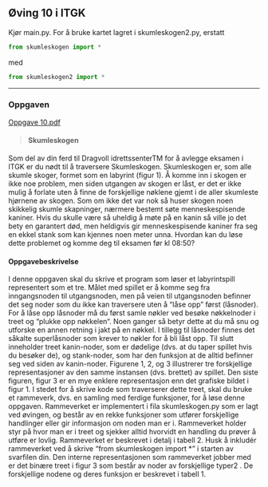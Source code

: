 ## Øving 10 i ITGK

Kjør main.py. For å bruke kartet lagret i skumleskogen2.py, erstatt 

```py
from skumleskogen import *
```
med
```py
from skumleskogen2 import *
```

---
### Oppgaven

[Oppgave 10.pdf](https://itgk.idi.ntnu.no/oving/2014/oving10-python.pdf "oving-10-python.pdf")
> #### Skumleskogen
Som del av din ferd til Dragvoll idrettssenterTM for å avlegge eksamen i ITGK er du nødt til å traversere
Skumleskogen. Skumleskogen er, som alle skumle skoger, formet som en labyrint (figur 1). Å komme inn
i skogen er ikke noe problem, men siden utgangen av skogen er låst, er det er ikke mulig å forlate uten å
finne de forskjellige nøklene gjemt i de aller skumleste hjørnene av skogen. Som om ikke det var nok så huser
skogen noen skikkelig skumle skapninger, nærmere bestemt søte menneskespisende kaniner. Hvis du skulle
være så uheldig å møte på en kanin så ville jo det bety en garantert død, men heldigvis gir menneskespisende
kaniner fra seg en ekkel stank som kan kjennes noen meter unna.
Hvordan kan du løse dette problemet og komme deg til eksamen før kl 08:50?
#### Oppgavebeskrivelse
I denne oppgaven skal du skrive et program som løser et labyrintspill representert som et tre. Målet med
spillet er å komme seg fra inngangsnoden til utgangsnoden, men på veien til utgangsnoden befinner det seg
noder som du ikke kan traversere uten å “låse opp” først (låsnoder). For å låse opp låsnoder må du først
samle nøkler ved besøke nøkkelnoder i treet og “plukke opp nøkkelen“. Noen ganger så betyr dette at du må
snu og utforske en annen retning i jakt på en nøkkel. I tillegg til låsnoder finnes det såkalte superlåsnoder
som krever to nøkler for å bli låst opp. Til slutt inneholder treet kanin-noder, som er dødelige (dvs. at du
taper spillet hvis du besøker de), og stank-noder, som har den funksjon at de alltid befinner seg ved siden av
kanin-noder.
Figurene 1, 2, og 3 illustrerer tre forskjellige representasjoner av den samme instansen (dvs. brettet) av
spillet. Den siste figuren, figur 3 er en mye enklere representasjon enn det grafiske bildet i figur 1.
I stedet for å skrive kode som traverserer dette treet, skal du bruke et rammeverk, dvs. en samling med
ferdige funksjoner, for å løse denne oppgaven. Rammeverket er implementert i fila skumleskogen.py som er
lagt ved øvingen, og består av en rekke funksjoner som utfører forskjellige handlinger eller gir informasjon
om noden man er i. Rammeverket holder styr på hvor man er i treet og sjekker alltid hvorvidt en handling
du prøver å utføre er lovlig. Rammeverket er beskrevet i detalj i tabell 2. Husk å inkludér rammeverket ved
å skrive “from skumleskogen import *” i starten av svarfilen din.
Den interne representasjonen som rammeverket jobber med er det binære treet i figur 3 som består av noder
av forskjellige typer2
. De forskjellige nodene og deres funksjon er beskrevet i tabell 1.

